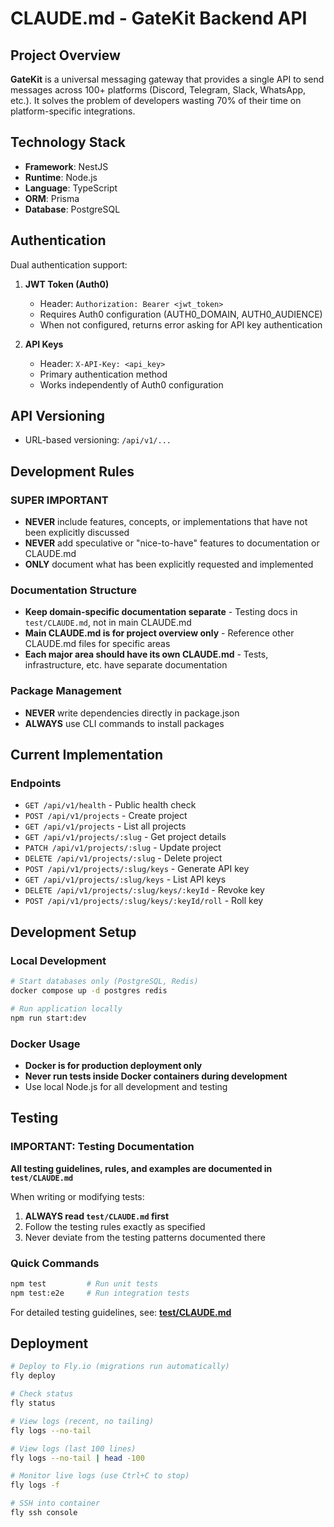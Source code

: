 # CLAUDE.md - GateKit Backend API

## Project Overview

**GateKit** is a universal messaging gateway that provides a single API to send messages across 100+ platforms (Discord, Telegram, Slack, WhatsApp, etc.). It solves the problem of developers wasting 70% of their time on platform-specific integrations.

## Technology Stack

- **Framework**: NestJS
- **Runtime**: Node.js
- **Language**: TypeScript
- **ORM**: Prisma
- **Database**: PostgreSQL

## Authentication

Dual authentication support:

1. **JWT Token (Auth0)**
   - Header: `Authorization: Bearer <jwt_token>`
   - Requires Auth0 configuration (AUTH0_DOMAIN, AUTH0_AUDIENCE)
   - When not configured, returns error asking for API key authentication

2. **API Keys**
   - Header: `X-API-Key: <api_key>`
   - Primary authentication method
   - Works independently of Auth0 configuration

## API Versioning

- URL-based versioning: `/api/v1/...`

## Development Rules

### SUPER IMPORTANT
- **NEVER** include features, concepts, or implementations that have not been explicitly discussed
- **NEVER** add speculative or "nice-to-have" features to documentation or CLAUDE.md
- **ONLY** document what has been explicitly requested and implemented

### Documentation Structure
- **Keep domain-specific documentation separate** - Testing docs in `test/CLAUDE.md`, not in main CLAUDE.md
- **Main CLAUDE.md is for project overview only** - Reference other CLAUDE.md files for specific areas
- **Each major area should have its own CLAUDE.md** - Tests, infrastructure, etc. have separate documentation

### Package Management
- **NEVER** write dependencies directly in package.json
- **ALWAYS** use CLI commands to install packages

## Current Implementation

### Endpoints
- `GET /api/v1/health` - Public health check
- `POST /api/v1/projects` - Create project
- `GET /api/v1/projects` - List all projects
- `GET /api/v1/projects/:slug` - Get project details
- `PATCH /api/v1/projects/:slug` - Update project
- `DELETE /api/v1/projects/:slug` - Delete project
- `POST /api/v1/projects/:slug/keys` - Generate API key
- `GET /api/v1/projects/:slug/keys` - List API keys
- `DELETE /api/v1/projects/:slug/keys/:keyId` - Revoke key
- `POST /api/v1/projects/:slug/keys/:keyId/roll` - Roll key

## Development Setup

### Local Development
```bash
# Start databases only (PostgreSQL, Redis)
docker compose up -d postgres redis

# Run application locally
npm run start:dev
```

### Docker Usage
- **Docker is for production deployment only**
- **Never run tests inside Docker containers during development**
- Use local Node.js for all development and testing

## Testing

### IMPORTANT: Testing Documentation
**All testing guidelines, rules, and examples are documented in `test/CLAUDE.md`**

When writing or modifying tests:
1. **ALWAYS read `test/CLAUDE.md` first**
2. Follow the testing rules exactly as specified
3. Never deviate from the testing patterns documented there

### Quick Commands
```bash
npm test         # Run unit tests
npm test:e2e     # Run integration tests
```

For detailed testing guidelines, see: **[test/CLAUDE.md](test/CLAUDE.md)**

## Deployment

```bash
# Deploy to Fly.io (migrations run automatically)
fly deploy

# Check status
fly status

# View logs (recent, no tailing)
fly logs --no-tail

# View logs (last 100 lines)
fly logs --no-tail | head -100

# Monitor live logs (use Ctrl+C to stop)
fly logs -f

# SSH into container
fly ssh console
```